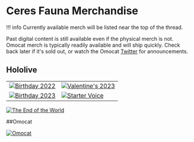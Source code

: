 # Ceres Fauna Merchandise

!!! info
	Currently available merch will be listed near the top of the thread.

Past digital content is still available even if the physical merch is not.
Omocat merch is typically readily available and will ship quickly. Check back later if it's sold out, or watch the Omocat [Twitter](https://twitter.com/_omocat) for announcements.

## Hololive
|||
|-----|-----|
[![Birthday 2022](https://cdn.shopify.com/s/files/1/0529/2641/5045/t/23/assets/-enFaunaBD2020banner_B0_png.png)](https://shop.hololivepro.com/en/products/ceresfauna_bd2022) | [![Valentine's 2023](https://cdn.shopify.com/s/files/1/0529/2641/5045/t/23/assets/_en_hololiveenvalentine2023_b0_1676021305.png)](https://shop.hololivepro.com/en/products/hololiveen_valentine2023?variant=43779072721116)
[![Birthday 2023](https://cdn.shopify.com/s/files/1/0529/2641/5045/t/23/assets/en_faunabd2020banner_b0_1679018089_700x.png)](https://shop.hololivepro.com/en/products/ceresfauna_bd2023) | [![Starter Voice](https://cdn.shopify.com/s/files/1/0529/2641/5045/t/23/assets/hololive_startingvoice_ceresfauna_banner_en_top_1687502910_700x.png)](https://shop.hololivepro.com/en/products/startingvoice_ceresfauna)
[![The End of the World](https://cdn.shopify.com/s/files/1/0529/2641/5045/files/ly_en_sekaowavoice_banner_b0_1695806495_700x.png)](https://shop.hololivepro.com/en/products/hololive_endoftheworldvoice?variant=44063235604700)

##Omocat

[![Omocat](https://cdn.shopify.com/s/files/1/0330/1705/products/holoposters08.png)](https://www.omocat-shop.com/collections/omocat-x-hololive-en)